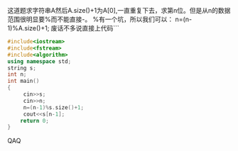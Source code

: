 这道题求字符串A然后A.size()+1为A[0],一直重复下去，求第n位。但是从n的数据范围很明显要%而不能直接-。
%有一个坑，所以我们可以：
   n=(n-1)%A.size()+1;
   废话不多说直接上代码```
```cpp
#include<iostream>
#include<fstream>
#include<algorithm>
using namespace std;
string s;
int n;
int main()
{
     cin>>s;
     cin>>n;
	 n=(n-1)%s.size()+1;
	 cout<<s[n-1];
    return 0;
}
```
QAQ